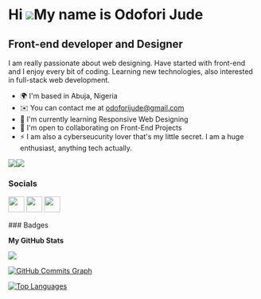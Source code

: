 Hi ![](https://user-images.githubusercontent.com/18350557/176309783-0785949b-9127-417c-8b55-ab5a4333674e.gif)My name is Odofori Jude
====================================================================================================================================

Front-end developer and Designer
--------------------------------

I am really passionate about web designing. Have started with front-end and I enjoy every bit of coding. Learning new technologies, also interested in full-stack web development.

* 🌍  I'm based in Abuja, Nigeria
* ✉️  You can contact me at [odoforijude@gmail.com](mailto:odoforijude@gmail.com)
* 🧠  I'm currently learning Responsive Web Designing
* 🤝  I'm open to collaborating on Front-End Projects
* ⚡  I am also a cyberseucurity lover that's my little secret. I am a huge enthusiast, anything tech actually.

<a href="https://www.twitter.com/judeodofori" target="_blank" rel="noreferrer"><img
src="https://img.shields.io/twitter/follow/judeodofori?logo=twitter&style=for-the-badge&color=0891b2&labelColor=1e3a8a"
/></a><a href="https://www.github.com/jude224" target="_blank" rel="noreferrer"><img
src="https://img.shields.io/github/followers/jude224?logo=github&style=for-the-badge&color=0891b2&labelColor=1e3a8a" /></a>

### Socials

<p align="left"> <a href="https://www.github.com/jude224" target="_blank" rel="noreferrer"><img src="https://raw.githubusercontent.com/danielcranney/readme-generator/main/public/icons/socials/github.svg" width="32" height="32" /></a> <a href="https://www.linkedin.com/in/jude-odofori-99a4b8253" target="_blank" rel="noreferrer"><img src="https://raw.githubusercontent.com/danielcranney/readme-generator/main/public/icons/socials/linkedin.svg" width="32" height="32" /></a> <a href="https://www.twitter.com/judeodofori" target="_blank" rel="noreferrer"><img src="https://raw.githubusercontent.com/danielcranney/readme-generator/main/public/icons/socials/twitter.svg" width="32" height="32" /></a></p>
### Badges

<b>My GitHub Stats</b>

<a href="http://www.github.com/jude224"><img src="https://github-readme-streak-stats.herokuapp.com/?user=jude224&stroke=ffffff&background=1e3a8a&ring=0891b2&fire=0891b2&currStreakNum=ffffff&currStreakLabel=0891b2&sideNums=ffffff&sideLabels=ffffff&dates=ffffff&hide_border=true" /></a>

<a href="http://www.github.com/jude224"><img src="https://activity-graph.herokuapp.com/graph?username=jude224&bg_color=1e3a8a&color=ffffff&line=0891b2&point=ffffff&area_color=1e3a8a&area=true&hide_border=true&custom_title=GitHub%20Commits%20Graph" alt="GitHub Commits Graph" /></a>

<a href="https://github.com/jude224" align="left"><img src="https://github-readme-stats.vercel.app/api/top-langs/?username=jude224&langs_count=10&title_color=0891b2&text_color=ffffff&icon_color=0891b2&bg_color=1e3a8a&hide_border=true&locale=en&custom_title=Top%20%Languages" alt="Top Languages" /></a>
